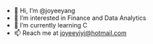 - 👋 Hi, I’m @joyeeyang
- 👀 I’m interested in Finance and Data Analytics
- 🌱 I’m currently learning C
- 📫 Reach me at joyeeyiyi@hotmail.com

<!---
joyeeyang/joyeeyang is a ✨ special ✨ repository because its `README.md` (this file) appears on your GitHub profile.
You can click the Preview link to take a look at your changes.
--->
